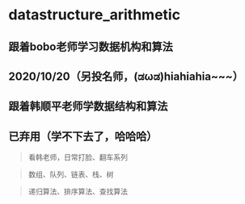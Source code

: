 # datastructure_arithmetic


## 跟着bobo老师学习数据机构和算法
## 2020/10/20（另投名师，(ಡωಡ)hiahiahia~~~）

## 跟着韩顺平老师学数据结构和算法 
## 已弃用（学不下去了，哈哈哈）

> 看韩老师，日常打脸、翻车系列

> 数组、队列、链表、栈、树

> 递归算法、排序算法、查找算法




